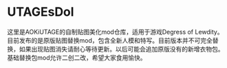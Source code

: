 # UTAGEsDol
这里是AOKiUTAGE的自制贴图美化mod仓库，适用于游戏Degress of Lewdity。目前发布的是原版贴图替换mod，包含全新人模和特写。目前版本并不可完全替换，如果出现贴图消失请耐心等待更新。以后可能会追加原版没有的新增衣物包。基础替换包mod允许二创二改，希望大家食用愉快。
